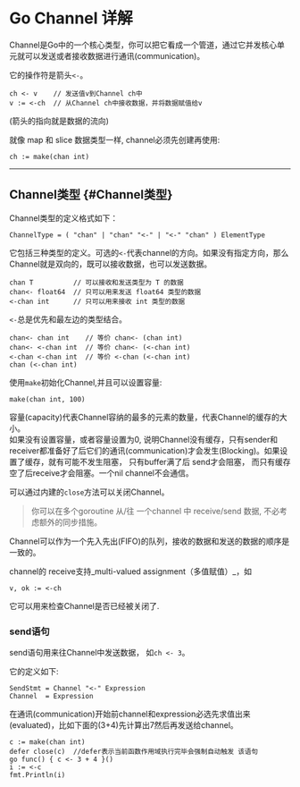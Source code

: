 # Go Channel 详解

Channel是Go中的一个核心类型，你可以把它看成一个管道，通过它并发核心单元就可以发送或者接收数据进行通讯\(communication\)。

它的操作符是箭头`<-`。

```golang
ch <- v    // 发送值v到Channel ch中
v := <-ch  // 从Channel ch中接收数据，并将数据赋值给v
```

\(箭头的指向就是数据的流向\)

就像 map 和 slice 数据类型一样, channel必须先创建再使用:

```golang
ch := make(chan int)
```

---

## Channel类型 {#Channel类型}

Channel类型的定义格式如下：

```golang
ChannelType = ( "chan" | "chan" "<-" | "<-" "chan" ) ElementType
```

它包括三种类型的定义。可选的`<-`代表channel的方向。如果没有指定方向，那么Channel就是双向的，既可以接收数据，也可以发送数据。

```golang
chan T          // 可以接收和发送类型为 T 的数据
chan<- float64  // 只可以用来发送 float64 类型的数据
<-chan int      // 只可以用来接收 int 类型的数据
```

`<-`总是优先和最左边的类型结合。

```golang
chan<- chan int    // 等价 chan<- (chan int)
chan<- <-chan int  // 等价 chan<- (<-chan int)
<-chan <-chan int  // 等价 <-chan (<-chan int)
chan (<-chan int)
```

使用`make`初始化Channel,并且可以设置容量:

```golang
make(chan int, 100)
```

容量\(capacity\)代表Channel容纳的最多的元素的数量，代表Channel的缓存的大小。  
如果没有设置容量，或者容量设置为0, 说明Channel没有缓存，只有sender和receiver都准备好了后它们的通讯\(communication\)才会发生\(Blocking\)。如果设置了缓存，就有可能不发生阻塞， 只有buffer满了后 send才会阻塞， 而只有缓存空了后receive才会阻塞。一个nil channel不会通信。

可以通过内建的`close`方法可以关闭Channel。



> 你可以在多个goroutine 从/往 一个channel 中 receive/send 数据, 不必考虑额外的同步措施。



Channel可以作为一个先入先出\(FIFO\)的队列，接收的数据和发送的数据的顺序是一致的。



channel的 receive支持_multi-valued assignment（多值赋值）_，如	

```golang
v, ok := <-ch
```

它可以用来检查Channel是否已经被关闭了.



### **send语句**

send语句用来往Channel中发送数据， 如`ch <- 3`。

它的定义如下:  


```golang
SendStmt = Channel "<-" Expression 
Channel  = Expression 
```

在通讯\(communication\)开始前channel和expression必选先求值出来\(evaluated\)，比如下面的\(3+4\)先计算出7然后再发送给channel。

```golang
c := make(chan int)
defer close(c)  //defer表示当前函数作用域执行完毕会强制自动触发 该语句
go func() { c <- 3 + 4 }()
i := <-c
fmt.Println(i)
```



